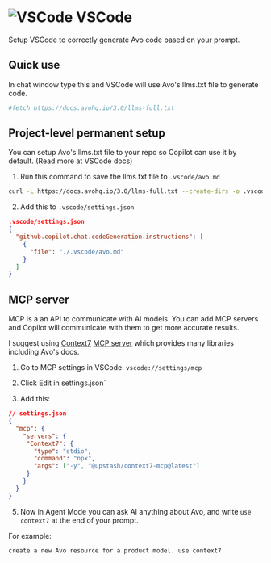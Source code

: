 # <img src="/assets/img/llms/vscode.webp" alt="VSCode" class="no-border h-8 -mt-2 inline-block self-center"> VSCode

Setup VSCode to correctly generate Avo code based on your prompt.

## Quick use

In chat window type this and VSCode will use Avo's llms.txt file to generate code.

```bash
#fetch https://docs.avohq.io/3.0/llms-full.txt
```

## Project-level permanent setup

You can setup Avo's llms.txt file to your repo so Copilot can use it by default. (Read more at VSCode docs)

1. Run this command to save the llms.txt file to `.vscode/avo.md`

```bash
curl -L https://docs.avohq.io/3.0/llms-full.txt --create-dirs -o .vscode/avo.md
```

2. Add this to `.vscode/settings.json`

```json
.vscode/settings.json
{
  "github.copilot.chat.codeGeneration.instructions": [
    {
      "file": "./.vscode/avo.md"
    }
  ]
}
```

## MCP server

MCP is a an API to communicate with AI models. You can add MCP servers and Copilot will communicate with them to get more accurate results.

I suggest using [Context7](https://context7.com/) [MCP server](https://github.com/upstash/context7-mcp) which provides many libraries including Avo's docs.

1. Go to MCP settings in VSCode: `vscode://settings/mcp`

2. Click Edit in settings.json`

3. Add this:

```json
// settings.json
{
  "mcp": {
    "servers": {
     "Context7": {
       "type": "stdio",
       "command": "npx",
       "args": ["-y", "@upstash/context7-mcp@latest"]
     }
    }
  }
}
```

5. Now in Agent Mode you can ask AI anything about Avo, and write `use context7` at the end of your prompt.

For example:

```bash
create a new Avo resource for a product model. use context7
```

